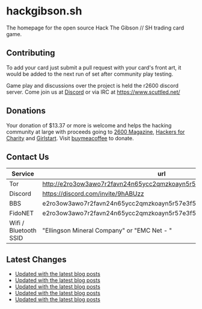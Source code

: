 # hackgibson.sh
The homepage for the open source Hack The Gibson // SH trading card game.


## Contributing

To add your card just submit a pull request with your card's front art, it would be added to the next run of set after community play testing.

Game play and discussions over the project is held the r2600 discord server. Come join us at [Discord](https://discord.com/invite/9hABUzz) or via IRC at https://www.scuttled.net/


## Donations

Your donation of $13.37 or more is welcome and helps the hacking community at large with proceeds going to [2600 Magazine](https://2600.com/), [Hackers for Charity](https://hackersforcharity.org) and [Girlstart](https://girlstart.org).  Visit [buymeacoffee](https://www.buymeacoffee.com/hackgibson.sh) to donate.


## Contact Us

Service | url
-|-
Tor | http://e2ro3ow3awo7r2favn24n65ycc2qmzkoayn5r57e3f56nvjwdcgg32ad.onion
Discord | https://discord.com/invite/9hABUzz
BBS | e2ro3ow3awo7r2favn24n65ycc2qmzkoayn5r57e3f56nvjwdcgg32ad.onion:23
FidoNET | e2ro3ow3awo7r2favn24n65ycc2qmzkoayn5r57e3f56nvjwdcgg32ad.onion:24554
Wifi / Bluetooth SSID | "Ellingson Mineral Company" or "EMC Net - <fidonet address>"

## Latest Changes
<!-- BLOG-POST-LIST:START -->
- [Updated with the latest blog posts](https://github.com/DFW2600/hackgibson.sh/commit/879d8727729108d10077d4811f8bcad6baee031f)
- [Updated with the latest blog posts](https://github.com/DFW2600/hackgibson.sh/commit/5a9b30d27545e16638704e5e5de56213308d594f)
- [Updated with the latest blog posts](https://github.com/DFW2600/hackgibson.sh/commit/88806f40851aad0a75649dddb1c792d93e7bcca4)
- [Updated with the latest blog posts](https://github.com/DFW2600/hackgibson.sh/commit/e263277216fbfb40e517aa9ffde942876c7dff79)
- [Updated with the latest blog posts](https://github.com/DFW2600/hackgibson.sh/commit/7fac84b2fd24b6cebacf958bf8a5b26b2983f88c)
<!-- BLOG-POST-LIST:END -->
